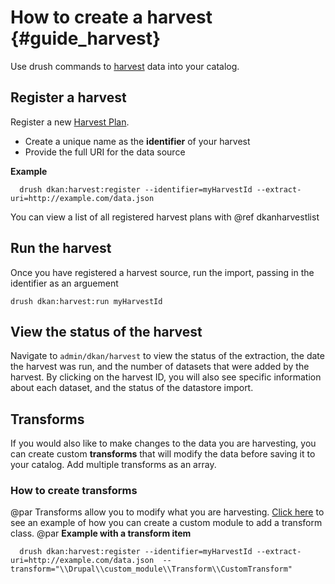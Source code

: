 # How to create a harvest {#guide_harvest}

Use drush commands to [harvest](glossary.html#term_harvest) data into your catalog.

## Register a harvest

  Register a new [Harvest Plan](glossary.html#term_harvestplan).
  - Create a unique name as the **identifier** of your harvest
  - Provide the full URI for the data source

  **Example**

      drush dkan:harvest:register --identifier=myHarvestId --extract-uri=http://example.com/data.json

  You can view a list of all registered harvest plans with @ref dkanharvestlist


## Run the harvest
  Once you have registered a harvest source, run the import, passing in the identifier as an arguement

    drush dkan:harvest:run myHarvestId

## View the status of the harvest
Navigate to `admin/dkan/harvest` to view the status of the extraction, the date the harvest was run, and the number of datasets that were added by the harvest. By clicking on the harvest ID, you will also see specific information about each dataset, and the status of the datastore import.

## Transforms
If you would also like to make changes to the data you are harvesting, you can create custom  **transforms** that will modify the data before saving it to your catalog. Add multiple transforms as an array.

 ### How to create transforms
  @par
  Transforms allow you to modify what you are harvesting. [Click here](https://github.com/GetDKAN/socrata_harvest) to see an example of how you can create a custom module to add a transform class.
  @par
  **Example with a transform item**

      drush dkan:harvest:register --identifier=myHarvestId --extract-uri=http://example.com/data.json  --transform="\\Drupal\\custom_module\\Transform\\CustomTransform"
